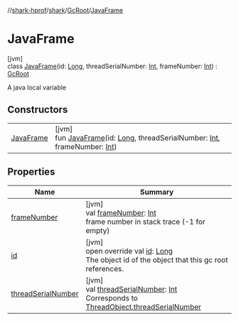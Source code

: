 //[shark-hprof](../../../../index.md)/[shark](../../index.md)/[GcRoot](../index.md)/[JavaFrame](index.md)

# JavaFrame

[jvm]\
class [JavaFrame](index.md)(id: [Long](https://kotlinlang.org/api/latest/jvm/stdlib/kotlin/-long/index.html), threadSerialNumber: [Int](https://kotlinlang.org/api/latest/jvm/stdlib/kotlin/-int/index.html), frameNumber: [Int](https://kotlinlang.org/api/latest/jvm/stdlib/kotlin/-int/index.html)) : [GcRoot](../index.md)

A java local variable

## Constructors

| | |
|---|---|
| [JavaFrame](-java-frame.md) | [jvm]<br>fun [JavaFrame](-java-frame.md)(id: [Long](https://kotlinlang.org/api/latest/jvm/stdlib/kotlin/-long/index.html), threadSerialNumber: [Int](https://kotlinlang.org/api/latest/jvm/stdlib/kotlin/-int/index.html), frameNumber: [Int](https://kotlinlang.org/api/latest/jvm/stdlib/kotlin/-int/index.html)) |

## Properties

| Name | Summary |
|---|---|
| [frameNumber](frame-number.md) | [jvm]<br>val [frameNumber](frame-number.md): [Int](https://kotlinlang.org/api/latest/jvm/stdlib/kotlin/-int/index.html)<br>frame number in stack trace (-1 for empty) |
| [id](id.md) | [jvm]<br>open override val [id](id.md): [Long](https://kotlinlang.org/api/latest/jvm/stdlib/kotlin/-long/index.html)<br>The object id of the object that this gc root references. |
| [threadSerialNumber](thread-serial-number.md) | [jvm]<br>val [threadSerialNumber](thread-serial-number.md): [Int](https://kotlinlang.org/api/latest/jvm/stdlib/kotlin/-int/index.html)<br>Corresponds to [ThreadObject.threadSerialNumber](../-thread-object/thread-serial-number.md) |
